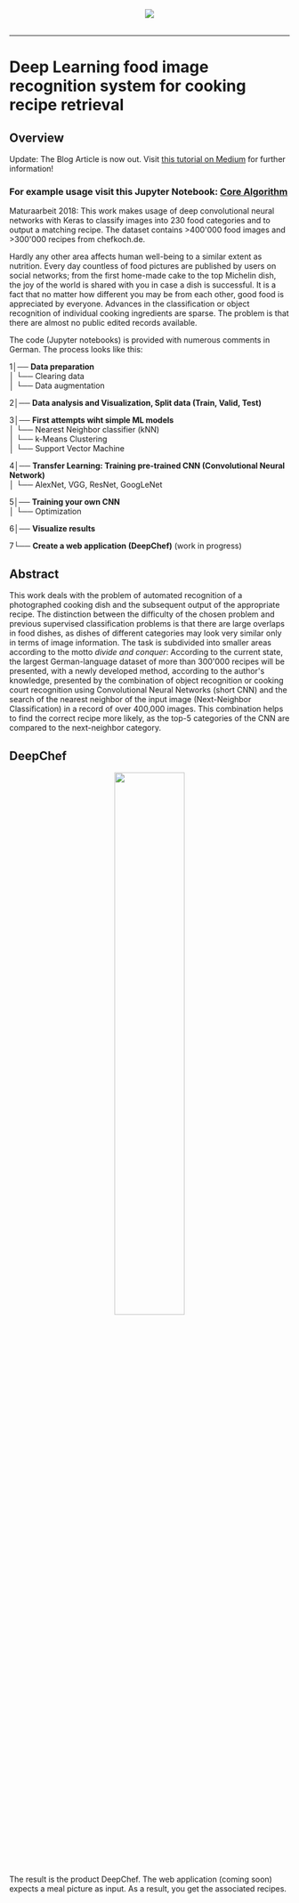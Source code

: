 <div align="center">
  <img src="https://i.imgur.com/NDDPCQY.png"><br><br>
</div>

-----------------

# Deep Learning food image recognition system for cooking recipe retrieval

## Overview

Update: The Blog Article is now out. Visit [this tutorial on Medium](https://medium.com/@Muriz.Serifovic/this-ai-is-hungry-b2a8655528be) for further information!

### For example usage visit this Jupyter Notebook: [Core Algorithm](https://github.com/Murgio/Food-Recipe-CNN/blob/master/code/deploy/core_algo_tests.ipynb)

Maturaarbeit 2018: This work makes usage of deep convolutional neural networks with Keras to classify images into 230 food categories and to output a matching recipe. The dataset contains >400'000 food images and >300'000 recipes from chefkoch.de.

Hardly any other area affects human well-being to a similar extent as nutrition. Every day countless of food pictures are published by users on social networks; from the first home-made cake to the top Michelin dish, the joy of the world is shared with you in case a dish is successful. It is a fact that no matter how different you may be from each other, good food is appreciated by everyone. Advances in the classification or object recognition of individual cooking ingredients are sparse. The problem is that there are almost no public edited records available.

The code (Jupyter notebooks) is provided with numerous comments in German.
The process looks like this:

1│── **Data preparation**  
  │   └── Clearing data  
  │   └── Data augmentation  
  
2│── **Data analysis and Visualization, Split data (Train, Valid, Test)**  

3│── **First attempts wiht simple ML models**  
  │   └── Nearest Neighbor classifier (kNN)  
  │   └── k-Means Clustering  
  │   └── Support Vector Machine   
  
4│── **Transfer Learning: Training pre-trained CNN (Convolutional Neural Network)**  
  │   └── AlexNet, VGG, ResNet, GoogLeNet  
  
5│── **Training your own CNN**  
  │   └── Optimization  
  
6│── **Visualize results**  

7└── **Create a web application (DeepChef)** (work in progress)

## Abstract

This work deals with the problem of automated recognition of a photographed cooking dish and the subsequent output of the appropriate recipe. The distinction between the difficulty of the chosen problem and previous supervised classification problems is that there are large overlaps in food dishes, as dishes of different categories may look very similar only in terms of image information. The task is subdivided into smaller areas according to the motto *divide and conquer*: According to the current state, the largest German-language dataset of more than 300'000 recipes will be presented, with a newly developed method, according to the author's knowledge, presented by the combination of object recognition or cooking court recognition using Convolutional Neural Networks (short CNN) and the search of the nearest neighbor of the input image (Next-Neighbor Classification) in a record of over 400,000 images. This combination helps to find the correct recipe more likely, as the top-5 categories of the CNN are compared to the next-neighbor category.

## DeepChef

<div align="center">
  <img src="https://i.imgur.com/IkTHOG8.png" width=50%><br><br>
</div>

The result is the product DeepChef. The web application (coming soon) expects a meal picture as input. As a result, you get the associated recipes.
